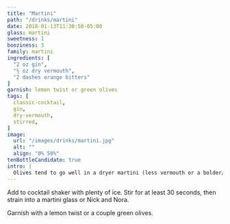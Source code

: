 ```yaml
---
title: "Martini"
path: "/drinks/martini"
date: 2018-01-13T11:30:58-05:00
glass: martini
sweetness: 1
booziness: 3
family: martini
ingredients: [
  "2 oz gin",
  "½ oz dry vermouth",
  "2 dashes orange bitters"
]
garnish: lemon twist or green olives
tags: [
  classic-cocktail,
  gin,
  dry-vermouth,
  stirred,
]
image:
  url: "/images/drinks/martini.jpg"
  alt: ""
  align: "0% 50%"
tenBottleCandidate: true
intro: |
  Olives tend to go well in a dryer martini (less vermouth or a bolder/more juniper heavy gin), while a lemon twist is best if the martini is sweeter (either more vermouth or a more mild/sweet gin).
---
```

Add to cocktail shaker with plenty of ice.
Stir for at least 30 seconds, then strain into a martini glass or Nick and Nora.

Garnish with a lemon twist or a couple green olives.

